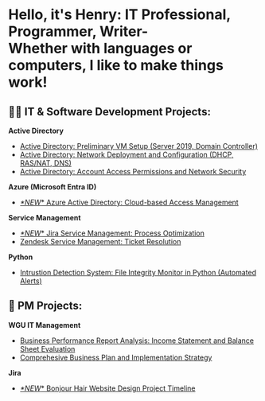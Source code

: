 <h1><h1>Hello, it's Henry: IT Professional, Programmer, Writer-<br/>
Whether with languages or computers, I like to make things work!</br></h1>

<h2>👨‍💻 IT & Software Development Projects:</h2>

<b>Active Directory</b>
- [Active Directory: Preliminary VM Setup (Server 2019, Domain Controller)](https://github.com/henrykim-projects/activedirectory_setup)
- [Active Directory: Network Deployment and Configuration (DHCP, RAS/NAT, DNS)](https://github.com/henrykim-projects/activedirectory_config)
- [Active Directory: Account Access Permissions and Network Security](https://github.com/henrykim-projects/activedirectory_users.git)

<b>Azure (Microsoft Entra ID)</b>
- [*\*NEW*\* Azure Active Directory: Cloud-based Access Management]()


<b>Service Management</b>
- [*\*NEW*\* Jira Service Management: Process Optimization](https://github.com/henrykim-projects/zendesk_sampleticket.git)
- [Zendesk Service Management: Ticket Resolution](https://github.com/henrykim-projects/zendesk_sampleticket.git)


<b>Python</b>
- [Intrustion Detection System: File Integrity Monitor in Python (Automated Alerts)](https://github.com/henrykim-projects/file_integrity_monitor.git)

<h2>📅 PM Projects:</h2>

<b>WGU IT Management</b>
  - [Business Performance Report Analysis: Income Statement and Balance Sheet Evaluation](https://github.com/henrykim-projects/d361_hskim.git)
  - [Comprehesive Business Plan and Implementation Strategy](https://github.com/henrykim-projects/qft_capstone_hskim.git)

<b>Jira</b>
  - [*\*NEW*\* Bonjour Hair Website Design Project Timeline]()



